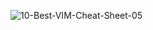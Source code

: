 ![10-Best-VIM-Cheat-Sheet-05](https://user-images.githubusercontent.com/20653258/204895971-28d4d812-127a-499c-ab20-54a23489be9d.jpg)
